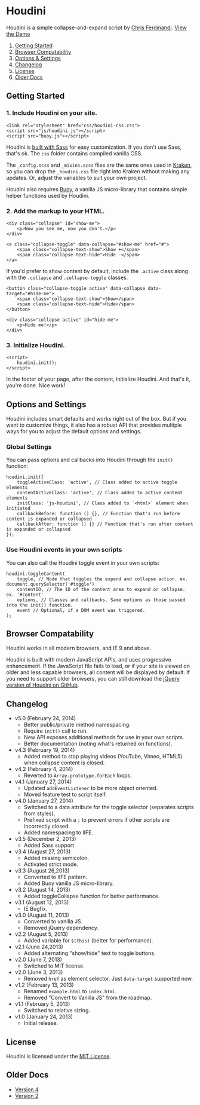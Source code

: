 # Houdini
Houdini is a simple collapse-and-expand script by [Chris Ferdinandi](http://gomakethings.com). [View the Demo](http://cferdinandi.github.io/houdini/)

1. [Getting Started](#getting-started)
2. [Browser Compatability](#browser-compatability)
3. [Options & Settings](#options-and-settings)
4. [Changelog](#changelog)
5. [License](#license)
6. [Older Docs](#older-docs)



## Getting Started

### 1. Include Houdini on your site.

	<link rel="stylesheet" href="css/houdini-css.css">
	<script src="js/houdini.js"></script>
	<script src="buoy.js"></script>

Houdini is [built with Sass](http://sass-lang.com/) for easy customization. If you don't use Sass, that's ok. The `css` folder contains compiled vanilla CSS.

The `_config.scss` and `_mixins.scss` files are the same ones used in [Kraken](http://cferdinandi.github.io/kraken/), so you can drop the `_houdini.css` file right into Kraken without making any updates. Or, adjust the variables to suit your own project.

Houdini also requires [Buoy](http://cferdinandi.github.io/buoy/), a vanilla JS micro-library that contains simple helper functions used by Houdini.

### 2. Add the markup to your HTML.

	<div class="collapse" id="show-me">
		<p>Now you see me, now you don't.</p>
	</div>

	<a class="collapse-toggle" data-collapse="#show-me" href="#">
		<span class="collapse-text-show">Show +</span>
		<span class="collapse-text-hide">Hide -</span>
	</a>

If you'd prefer to show content by default, include the `.active` class along with the `.collapse` and `.collapse-toggle` classes.

	<button class="collapse-toggle active" data-collapse data-target="#hide-me">
		<span class="collapse-text-show">Show</span>
		<span class="collapse-text-hide">Hide</span>
	</button>

	<div class="collapse active" id="hide-me">
		<p>Hide me!</p>
	</div>

### 3. Initialize Houdini.

	<script>
		houdini.init();
	</script>

In the footer of your page, after the content, initialize Houdini. And that's it, you're done. Nice work!



## Options and Settings

Houdini includes smart defaults and works right out of the box. But if you want to customize things, it also has a robust API that provides multiple ways for you to adjust the default options and settings.

### Global Settings

You can pass options and callbacks into Houdini through the `init()` function:

	houdini.init({
		toggleActiveClass: 'active', // Class added to active toggle elements
		contentActiveClass: 'active', // Class added to active content elements
		initClass: 'js-houdini', // Class added to `<html>` element when initiated
		callbackBefore: function () {}, // Function that's run before content is expanded or collapsed
		callbackAfter: function () {} // Function that's run after content is expanded or collapsed
	});

### Use Houdini events in your own scripts

You can also call the Houdini toggle event in your own scripts:

	houdini.toggleContent(
		toggle, // Node that toggles the expand and collapse action. ex. document.querySelector('#toggle')
		contentID, // The ID of the content area to expand or collapse. ex. '#content'
		options, // Classes and callbacks. Same options as those passed into the init() function.
		event // Optional, if a DOM event was triggered.
	);



## Browser Compatability

Houdini works in all modern browsers, and IE 9 and above.

Houdini is built with modern JavaScript APIs, and uses progressive enhancement. If the JavaScript file fails to load, or if your site is viewed on older and less capable browsers, all content will be displayed by default. If you need to support older browsers, you can still download the [jQuery version of Houdini on GitHub](https://github.com/cferdinandi/houdini/tree/archive-v2).



## Changelog
* v5.0 (February 24, 2014)
  * Better public/private method namespacing.
  * Require `init()` call to run.
  * New API exposes additional methods for use in your own scripts.
  * Better documentation (noting what's returned on functions).
* v4.3 (February 19, 2014)
  * Added method to stop playing videos (YouTube, Vimeo, HTML5) when collapse content is closed.
* v4.2 (February 4, 2014)
  * Reverted to `Array.prototype.forEach` loops.
* v4.1 (January 27, 2014)
  * Updated `addEventListener` to be more object oriented.
  * Moved feature test to script itself.
* v4.0 (January 27, 2014)
  * Switched to a data attribute for the toggle selector (separates scripts from styles).
  * Prefixed script with a `;` to prevent errors if other scripts are incorrectly closed.
  * Added namespacing to IIFE.
* v3.5 (December 2, 2013)
  * Added Sass support
* v3.4 (August 27, 2013)
  * Added missing semicolon.
  * Activated strict mode.
* v3.3 (August 26,2013)
  * Converted to IIFE pattern.
  * Added Buoy vanilla JS micro-library.
* v3.2 (August 14, 2013)
  * Added toggleCollapse function for better performance.
* v3.1 (August 12, 2013)
  * IE Bugfix.
* v3.0 (August 11, 2013)
  * Converted to vanilla JS.
  * Removed jQuery dependency.
* v2.2 (August 5, 2013)
  * Added variable for `$(this)` (better for performance).
* v2.1 (June 24,2013)
  * Added alternating "show/hide" text to toggle buttons.
* v2.0 (June 7, 2013)
  * Switched to MIT license.
* v2.0 (June 3, 2013)
  * Removed `href` as element selector. Just `data-target` supported now.
* v1.2 (February 13, 2013)
  * Renamed `example.html` to `index.html`.
  * Removed "Convert to Vanilla JS" from the roadmap.
* v1.1 (February 5, 2013)
  * Switched to relative sizing.
* v1.0 (January 24, 2013)
  * Initial release.



## License
Houdini is licensed under the [MIT License](http://gomakethings.com/mit/).



## Older Docs

* [Version 4](http://cferdinandi.github.io/houdini/archive/v4/)
* [Version 2](https://github.com/cferdinandi/houdini/tree/archive-v2)